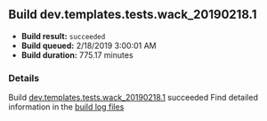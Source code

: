 ## Build dev.templates.tests.wack_20190218.1
- **Build result:** `succeeded`
- **Build queued:** 2/18/2019 3:00:01 AM
- **Build duration:** 775.17 minutes
### Details
Build [dev.templates.tests.wack_20190218.1](https://winappstudio.visualstudio.com/web/build.aspx?pcguid=a4ef43be-68ce-4195-a619-079b4d9834c2&builduri=vstfs%3a%2f%2f%2fBuild%2fBuild%2f27096) succeeded
Find detailed information in the [build log files](https://uwpctdiags.blob.core.windows.net/buildlogs/dev.templates.tests.wack_20190218.1_logs.zip)

